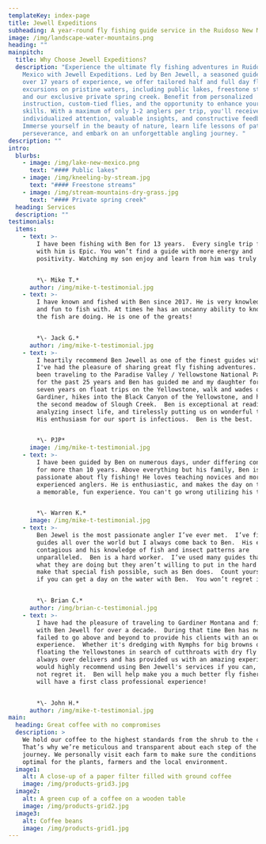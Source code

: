 ```yaml
---
templateKey: index-page
title: Jewell Expeditions
subheading: A year-round fly fishing guide service in the Ruidoso New Mexico area
image: /img/landscape-water-mountains.png
heading: ""
mainpitch:
  title: Why Choose Jewell Expeditions?
  description: "Experience the ultimate fly fishing adventures in Ruidoso, New
    Mexico with Jewell Expeditions. Led by Ben Jewell, a seasoned guide with
    over 17 years of experience, we offer tailored half and full day fly fishing
    excursions on pristine waters, including public lakes, freestone streams,
    and our exclusive private spring creek. Benefit from personalized
    instruction, custom-tied flies, and the opportunity to enhance your fishing
    skills. With a maximum of only 1-2 anglers per trip, you'll receive
    individualized attention, valuable insights, and constructive feedback.
    Immerse yourself in the beauty of nature, learn life lessons of patience and
    perseverance, and embark on an unforgettable angling journey. "
description: ""
intro:
  blurbs:
    - image: /img/lake-new-mexico.png
      text: "#### Public lakes"
    - image: /img/kneeling-by-stream.jpg
      text: "#### Freestone streams"
    - image: /img/stream-mountains-dry-grass.jpg
      text: "#### Private spring creek"
  heading: Services
  description: ""
testimonials:
  items:
    - text: >-
        I have been fishing with Ben for 13 years.  Every single trip fishing
        with him is Epic. You won’t find a guide with more energy and
        positivity. Watching my son enjoy and learn from him was truly special.


        *\-﻿ Mike T.*
      author: /img/mike-t-testimonial.jpg
    - text: >-
        I have known and fished with Ben since 2017. He is very knowledgeable
        and fun to fish with. At times he has an uncanny ability to know what
        the fish are doing. He is one of the greats!


        *\-﻿ Jack G.*
      author: /img/mike-t-testimonial.jpg
    - text: >-
        I heartily recommend Ben Jewell as one of the finest guides with whom
        I've had the pleasure of sharing great fly fishing adventures.  I've
        been traveling to the Paradise Valley / Yellowstone National Park area
        for the past 25 years and Ben has guided me and my daughter for the past
        seven years on float trips on the Yellowstone, walk and wades on the
        Gardiner, hikes into the Black Canyon of the Yellowstone, and hikes into
        the second meadow of Slough Creek.  Ben is exceptional at reading water,
        analyzing insect life, and tirelessly putting us on wonderful trout. 
        His enthusiasm for our sport is infectious.  Ben is the best.


        *\-﻿ PJP*
      image: /img/mike-t-testimonial.jpg
    - text: >-
        I have been guided by Ben on numerous days, under differing conditions
        for more than 10 years. Above everything but his family, Ben is
        passionate about fly fishing! He loves teaching novices and more
        experienced anglers. He is enthusiastic, and makes the day on the water
        a memorable, fun experience. You can't go wrong utilizing his talents.


        *\-﻿ Warren K.*
      image: /img/mike-t-testimonial.jpg
    - text: >-
        Ben Jewel is the most passionate angler I’ve ever met.  I’ve fished with
        guides all over the world but I always come back to Ben.  His energy is
        contagious and his knowledge of fish and insect patterns are
        unparalleled.  Ben is a hard worker.  I’ve used many guides that know
        what they are doing but they aren’t willing to put in the hard work to
        make that special fish possible, such as Ben does.  Count yourself lucky
        if you can get a day on the water with Ben.  You won’t regret it.


        *\-﻿ Brian C.*
      author: /img/brian-c-testimonial.jpg
    - text: >-
        I have had the pleasure of traveling to Gardiner Montana and fishing
        with Ben Jewell for over a decade.  During that time Ben has never
        failed to go above and beyond to provide his clients with an outstanding
        experience.  Whether it's dredging with Nymphs for big browns or
        floating the Yellowstones in search of cutthroats with dry fly's Ben
        always over delivers and has provided us with an amazing experience.  I
        would highly recommend using Ben Jewell's services if you can, You will
        not regret it.  Ben will help make you a much better fly fisher, and you
        will have a first class professional experience!


        *\-﻿ John H.*
      author: /img/mike-t-testimonial.jpg
main:
  heading: Great coffee with no compromises
  description: >
    We hold our coffee to the highest standards from the shrub to the cup.
    That’s why we’re meticulous and transparent about each step of the coffee’s
    journey. We personally visit each farm to make sure the conditions are
    optimal for the plants, farmers and the local environment.
  image1:
    alt: A close-up of a paper filter filled with ground coffee
    image: /img/products-grid3.jpg
  image2:
    alt: A green cup of a coffee on a wooden table
    image: /img/products-grid2.jpg
  image3:
    alt: Coffee beans
    image: /img/products-grid1.jpg
---
```

